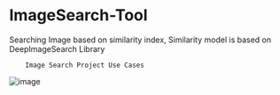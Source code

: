 # ImageSearch-Tool
Searching Image based on similarity index, Similarity model is based on DeepImageSearch Library
					
		Image Search Project Use Cases			
					





































![image](https://github.com/njain369/ImageSearch-Tool/assets/39515949/254adb1a-76db-43b5-bd0b-9939168eb1c8)
